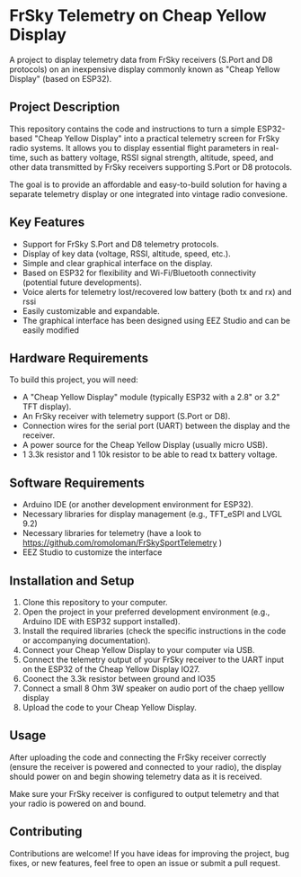 # FrSky Telemetry on Cheap Yellow Display

A project to display telemetry data from FrSky receivers (S.Port and D8 protocols) on an inexpensive display commonly known as "Cheap Yellow Display" (based on ESP32).

## Project Description

This repository contains the code and instructions to turn a simple ESP32-based "Cheap Yellow Display" into a practical telemetry screen for FrSky radio systems. It allows you to display essential flight parameters in real-time, such as battery voltage, RSSI signal strength, altitude, speed, and other data transmitted by FrSky receivers supporting S.Port or D8 protocols.

The goal is to provide an affordable and easy-to-build solution for having a separate telemetry display or one integrated into vintage radio convesione.

## Key Features

* Support for FrSky S.Port and D8 telemetry protocols.
* Display of key data (voltage, RSSI, altitude, speed, etc.).
* Simple and clear graphical interface on the display.
* Based on ESP32 for flexibility and Wi-Fi/Bluetooth connectivity (potential future developments).
* Voice alerts for telemetry lost/recovered low battery (both tx and rx) and rssi
* Easily customizable and expandable.
* The graphical interface has been designed using EEZ Studio and can be easily modified

## Hardware Requirements

To build this project, you will need:

* A "Cheap Yellow Display" module (typically ESP32 with a 2.8" or 3.2" TFT display).
* An FrSky receiver with telemetry support (S.Port or D8).
* Connection wires for the serial port (UART) between the display and the receiver.
* A power source for the Cheap Yellow Display (usually micro USB).
* 1 3.3k resistor and 1 10k resistor to be able to read tx battery voltage.

## Software Requirements

* Arduino IDE (or another development environment for ESP32).
* Necessary libraries for display management (e.g., TFT_eSPI and LVGL 9.2)
* Necessary libraries for telemetry (have a look to https://github.com/romoloman/FrSkySportTelemetry )
* EEZ Studio to customize the interface
  
## Installation and Setup

1.  Clone this repository to your computer.
2.  Open the project in your preferred development environment (e.g., Arduino IDE with ESP32 support installed).
3.  Install the required libraries (check the specific instructions in the code or accompanying documentation).
4.  Connect your Cheap Yellow Display to your computer via USB.
5.  Connect the telemetry output of your FrSky receiver to the UART input on the ESP32 of the Cheap Yellow Display IO27.
6.  Coonect the 3.3k resistor between ground and IO35
7.  Connect a small 8 Ohm 3W speaker on audio port of the chaep yelllow display
8.  Upload the code to your Cheap Yellow Display.

## Usage

After uploading the code and connecting the FrSky receiver correctly (ensure the receiver is powered and connected to your radio), the display should power on and begin showing telemetry data as it is received.

Make sure your FrSky receiver is configured to output telemetry and that your radio is powered on and bound.

## Contributing

Contributions are welcome! If you have ideas for improving the project, bug fixes, or new features, feel free to open an issue or submit a pull request.

